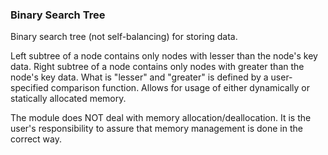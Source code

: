 ### Binary Search Tree

Binary search tree (not self-balancing) for storing data.

Left subtree of a node contains only nodes with lesser than the node's key data.
Right subtree of a node contains only nodes with greater than the node's key data.
What is "lesser" and "greater" is defined by a user-specified comparison function. 
Allows for usage of either dynamically or statically allocated memory.

The module does NOT deal with memory allocation/deallocation. It is the 
user's responsibility to assure that memory management is done in the 
correct way.
